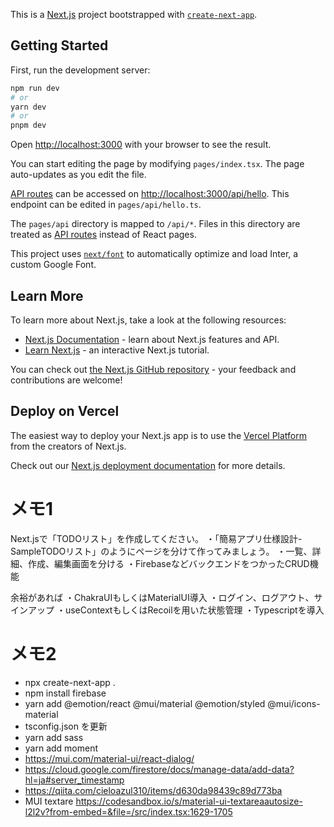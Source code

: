 This is a [Next.js](https://nextjs.org/) project bootstrapped with [`create-next-app`](https://github.com/vercel/next.js/tree/canary/packages/create-next-app).

## Getting Started

First, run the development server:

```bash
npm run dev
# or
yarn dev
# or
pnpm dev
```

Open [http://localhost:3000](http://localhost:3000) with your browser to see the result.

You can start editing the page by modifying `pages/index.tsx`. The page auto-updates as you edit the file.

[API routes](https://nextjs.org/docs/api-routes/introduction) can be accessed on [http://localhost:3000/api/hello](http://localhost:3000/api/hello). This endpoint can be edited in `pages/api/hello.ts`.

The `pages/api` directory is mapped to `/api/*`. Files in this directory are treated as [API routes](https://nextjs.org/docs/api-routes/introduction) instead of React pages.

This project uses [`next/font`](https://nextjs.org/docs/basic-features/font-optimization) to automatically optimize and load Inter, a custom Google Font.

## Learn More

To learn more about Next.js, take a look at the following resources:

- [Next.js Documentation](https://nextjs.org/docs) - learn about Next.js features and API.
- [Learn Next.js](https://nextjs.org/learn) - an interactive Next.js tutorial.

You can check out [the Next.js GitHub repository](https://github.com/vercel/next.js/) - your feedback and contributions are welcome!

## Deploy on Vercel

The easiest way to deploy your Next.js app is to use the [Vercel Platform](https://vercel.com/new?utm_medium=default-template&filter=next.js&utm_source=create-next-app&utm_campaign=create-next-app-readme) from the creators of Next.js.

Check out our [Next.js deployment documentation](https://nextjs.org/docs/deployment) for more details.


# メモ1
Next.jsで「TODOリスト」を作成してください。
・「簡易アプリ仕様設計-SampleTODOリスト」のようにページを分けて作ってみましょう。
・一覧、詳細、作成、編集画面を分ける
・FirebaseなどバックエンドをつかったCRUD機能

余裕があれば
・ChakraUIもしくはMaterialUI導入
・ログイン、ログアウト、サインアップ
・useContextもしくはRecoilを用いた状態管理
・Typescriptを導入

# メモ2
- npx create-next-app .
- npm install firebase
- yarn add @emotion/react @mui/material @emotion/styled @mui/icons-material
- tsconfig.json を更新
- yarn add sass
- yarn add moment
- https://mui.com/material-ui/react-dialog/
- https://cloud.google.com/firestore/docs/manage-data/add-data?hl=ja#server_timestamp
- https://qiita.com/cieloazul310/items/d630da98439c89d773ba
- MUI textare https://codesandbox.io/s/material-ui-textareaautosize-l2l2v?from-embed=&file=/src/index.tsx:1629-1705